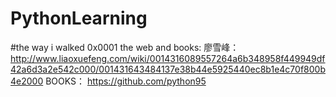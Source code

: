# PythonLearning
#the way i walked
0x0001
the web and books:
	廖雪峰：http://www.liaoxuefeng.com/wiki/0014316089557264a6b348958f449949df42a6d3a2e542c000/001431643484137e38b44e5925440ec8b1e4c70f800b4e2000
	BOOKS： https://github.com/python95

